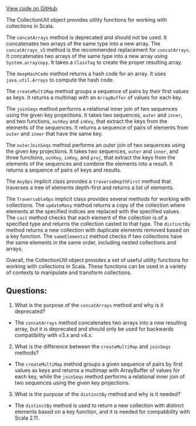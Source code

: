 [View code on GitHub](sigmastate-interpreterhttps://github.com/ScorexFoundation/sigmastate-interpreter/common/shared/src/main/scala/scalan/util/CollectionUtil.scala)

The CollectionUtil object provides utility functions for working with collections in Scala. 

The `concatArrays` method is deprecated and should not be used. It concatenates two arrays of the same type into a new array. The `concatArrays_v5` method is the recommended replacement for `concatArrays`. It concatenates two arrays of the same type into a new array using `System.arraycopy`. It takes a `ClassTag` to create the proper resulting array.

The `deepHashCode` method returns a hash code for an array. It uses `java.util.Arrays` to compute the hash code.

The `createMultiMap` method groups a sequence of pairs by their first values as keys. It returns a multimap with an `ArrayBuffer` of values for each key.

The `joinSeqs` method performs a relational inner join of two sequences using the given key projections. It takes two sequences, `outer` and `inner`, and two functions, `outKey` and `inKey`, that extract the keys from the elements of the sequences. It returns a sequence of pairs of elements from `outer` and `inner` that have the same key.

The `outerJoinSeqs` method performs an outer join of two sequences using the given key projections. It takes two sequences, `outer` and `inner`, and three functions, `outKey`, `inKey`, and `proj`, that extract the keys from the elements of the sequences and combine the elements into a result. It returns a sequence of pairs of keys and results.

The `AnyOps` implicit class provides a `traverseDepthFirst` method that traverses a tree of elements depth-first and returns a list of elements.

The `TraversableOps` implicit class provides several methods for working with collections. The `updateMany` method returns a copy of the collection where elements at the specified indices are replaced with the specified values. The `cast` method checks that each element of the collection is of a specified type and returns the collection casted to that type. The `distinctBy` method returns a new collection with duplicate elements removed based on a key function. The `sameElements2` method checks if two collections have the same elements in the same order, including nested collections and arrays.

Overall, the CollectionUtil object provides a set of useful utility functions for working with collections in Scala. These functions can be used in a variety of contexts to manipulate and transform collections.
## Questions: 
 1. What is the purpose of the `concatArrays` method and why is it deprecated?
- The `concatArrays` method concatenates two arrays into a new resulting array, but it is deprecated and should only be used for backwards compatibility with v3.x and v4.x.
2. What is the difference between the `createMultiMap` and `joinSeqs` methods?
- The `createMultiMap` method groups a given sequence of pairs by first values as keys and returns a multimap with ArrayBuffer of values for each key, while the `joinSeqs` method performs a relational inner join of two sequences using the given key projections.
3. What is the purpose of the `distinctBy` method and why is it needed?
- The `distinctBy` method is used to return a new collection with distinct elements based on a key function, and it is needed for compatibility with Scala 2.11.